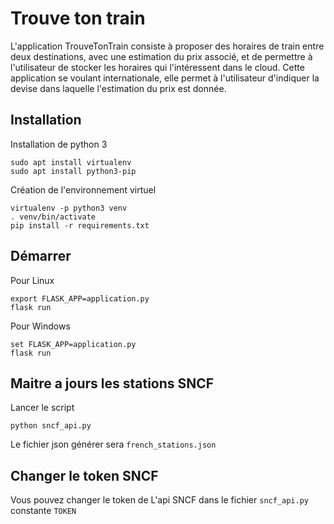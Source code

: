 # Trouve ton train

L'application TrouveTonTrain consiste à proposer des horaires de train entre deux destinations, 
avec une estimation du prix associé, 
et de permettre à l'utilisateur de stocker les horaires qui l'intéressent dans le cloud. 
Cette application se voulant internationale, 
elle permet à l'utilisateur d'indiquer la devise dans laquelle l'estimation du prix est donnée.

## Installation

Installation de python 3

    sudo apt install virtualenv
    sudo apt install python3-pip
   
Création de l'environnement virtuel

    virtualenv -p python3 venv
    . venv/bin/activate
    pip install -r requirements.txt

## Démarrer

Pour Linux

    export FLASK_APP=application.py
    flask run

Pour Windows

    set FLASK_APP=application.py
    flask run
    
## Maitre a jours les stations SNCF

Lancer le script

    python sncf_api.py

Le fichier json générer sera `french_stations.json`

## Changer le token SNCF

Vous pouvez changer le token de L'api SNCF dans le fichier `sncf_api.py` constante `TOKEN`

